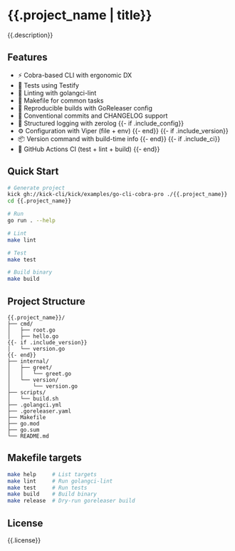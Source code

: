 # {{.project_name | title}}

{{.description}}

## Features

- ⚡️ Cobra-based CLI with ergonomic DX
- 🧪 Tests using Testify
- 🧹 Linting with golangci-lint
- 🧰 Makefile for common tasks
- 🐳 Reproducible builds with GoReleaser config
- 📝 Conventional commits and CHANGELOG support
- 🔧 Structured logging with zerolog
{{- if .include_config}}
- ⚙️ Configuration with Viper (file + env)
{{- end}}
{{- if .include_version}}
- 📦 Version command with build-time info
{{- end}}
{{- if .include_ci}}
- 🚦 GitHub Actions CI (test + lint + build)
{{- end}}

## Quick Start

```bash
# Generate project
kick gh://kick-cli/kick/examples/go-cli-cobra-pro ./{{.project_name}}
cd {{.project_name}}

# Run
go run . --help

# Lint
make lint

# Test
make test

# Build binary
make build
```

## Project Structure

```
{{.project_name}}/
├── cmd/
│   ├── root.go
│   ├── hello.go
{{- if .include_version}}
│   └── version.go
{{- end}}
├── internal/
│   ├── greet/
│   │   └── greet.go
│   └── version/
│       └── version.go
├── scripts/
│   └── build.sh
├── .golangci.yml
├── .goreleaser.yaml
├── Makefile
├── go.mod
├── go.sum
└── README.md
```

## Makefile targets

```bash
make help     # List targets
make lint     # Run golangci-lint
make test     # Run tests
make build    # Build binary
make release  # Dry-run goreleaser build
```

## License

{{.license}}
